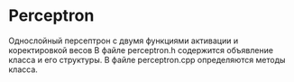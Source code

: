 # Perceptron
Однослойный персептрон с двумя функциями активации и коректировкой весов
В файле perceptron.h содержится объявление класса и его структуры. 
В файле perceptron.cpp определяются методы класса.
